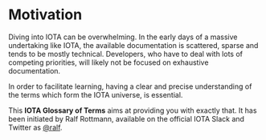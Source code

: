 <!-- TITLE: IOTA Glossary Of Terms -->
<!-- SUBTITLE: IOTA terms in crystal clear language -->

# Motivation
Diving into IOTA can be overwhelming. In the early days of a massive undertaking like IOTA, the available documentation is scattered, sparse and tends to be mostly technical. Developers, who have to deal with lots of competing priorities, will likely not be focused on exhaustive documentation.

In order to facilitate learning, having a clear and precise understanding of the terms which form the IOTA universe, is essential.

This **IOTA Glossary of Terms** aims at providing you with exactly that. It has been initiated by Ralf Rottmann, available on the official IOTA Slack and Twitter as [@ralf](https://twitter.com/ralf).